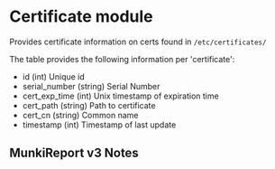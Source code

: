 Certificate module
==================

Provides certificate information on certs found in `/etc/certificates/`

The table provides the following information per 'certificate':

* id (int) Unique id
* serial_number (string) Serial Number
* cert_exp_time (int) Unix timestamp of expiration time
* cert_path (string) Path to certificate
* cert_cn (string) Common name
* timestamp (int) Timestamp of last update

MunkiReport v3 Notes
--------------------


